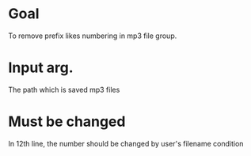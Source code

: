 # Goal
To remove prefix likes numbering in mp3 file group.

# Input arg.
The path which is saved mp3 files

# Must be changed
In 12th line, the number should be changed by user's filename condition